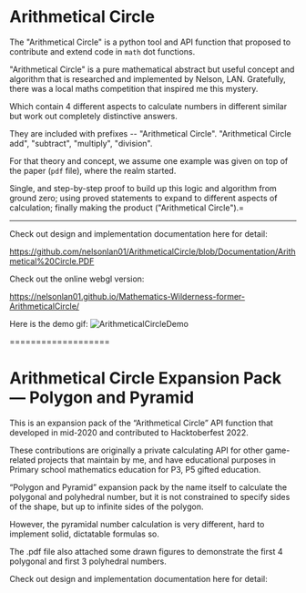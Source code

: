 # Arithmetical Circle


The "Arithmetical Circle" is a python tool and API function that proposed to contribute and extend code in `math` dot functions.

"Arithmetical Circle" is a pure mathematical abstract but useful concept and algorithm that is researched and implemented by Nelson, LAN. Gratefully, there was a local maths competition that inspired me this mystery.

Which contain 4 different aspects to calculate numbers in different similar but work out completely distinctive answers.

They are included with prefixes -- "Arithmetical Circle". "Arithmetical Circle add", "subtract", "multiply", "division".

For that theory and concept, we assume one example was given on top of the paper (`pdf` file), where the realm started. 

Single, and step-by-step proof to build up this logic and algorithm from ground zero; using proved statements to expand to different aspects of calculation; finally making the product ("Arithmetical Circle").=

<hr>

Check out design and implementation documentation here for detail:

https://github.com/nelsonlan01/ArithmeticalCircle/blob/Documentation/Arithmetical%20Circle.PDF

Check out the online webgl version:

https://nelsonlan01.github.io/Mathematics-Wilderness-former-ArithmeticalCircle/

Here is the demo gif:
![ArithmeticalCircleDemo](https://github.com/nelsonlan01/Mathematics-Wilderness-former-ArithmeticalCircle/assets/24426550/e77dbdf2-cd0f-448f-b70a-b8c23d4e177d)

===================

# Arithmetical Circle Expansion Pack — Polygon and Pyramid

This is an expansion pack of the “Arithmetical Circle” API function that developed in mid-2020 and contributed to Hacktoberfest 2022. 

These contributions are originally a private calculating API for other game-related projects that maintain by me, and have educational purposes in Primary school mathematics education for P3, P5 gifted education.

“Polygon and Pyramid” expansion pack by the name itself to calculate the polygonal and polyhedral number, but it is not constrained to specify sides of the shape, but up to infinite sides of the polygon. 

However, the pyramidal number calculation is very different, hard to implement solid, dictatable formulas so.

The .pdf file also attached some drawn figures to demonstrate the first 4 polygonal and first 3 polyhedral numbers.

Check out design and implementation documentation here for detail:
